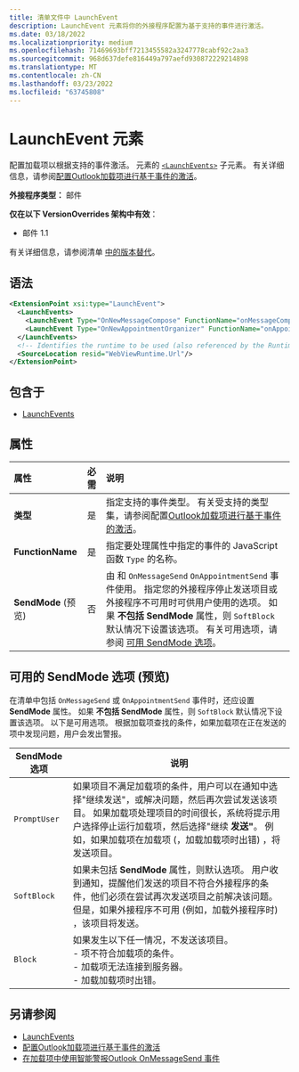 ```yaml
---
title: 清单文件中 LaunchEvent
description: LaunchEvent 元素将你的外接程序配置为基于支持的事件进行激活。
ms.date: 03/18/2022
ms.localizationpriority: medium
ms.openlocfilehash: 71469693bff7213455582a3247778cabf92c2aa3
ms.sourcegitcommit: 968d637defe816449a797aefd930872229214898
ms.translationtype: MT
ms.contentlocale: zh-CN
ms.lasthandoff: 03/23/2022
ms.locfileid: "63745808"
---
```

# <a name="launchevent-element"></a>LaunchEvent 元素

配置加载项以根据支持的事件激活。 元素的 [`<LaunchEvents>`](launchevents.md) 子元素。 有关详细信息，请参阅[配置Outlook加载项进行基于事件的激活](../../outlook/autolaunch.md)。

**外接程序类型：** 邮件

**仅在以下 VersionOverrides 架构中有效**：

- 邮件 1.1

有关详细信息，请参阅清单 [中的版本替代](../../develop/add-in-manifests.md#version-overrides-in-the-manifest)。

## <a name="syntax"></a>语法

```XML
<ExtensionPoint xsi:type="LaunchEvent">
  <LaunchEvents>
    <LaunchEvent Type="OnNewMessageCompose" FunctionName="onMessageComposeHandler"/>
    <LaunchEvent Type="OnNewAppointmentOrganizer" FunctionName="onAppointmentComposeHandler"/>
  </LaunchEvents>
  <!-- Identifies the runtime to be used (also referenced by the Runtime element). -->
  <SourceLocation resid="WebViewRuntime.Url"/>
</ExtensionPoint>
```

## <a name="contained-in"></a>包含于

- [LaunchEvents](launchevents.md)

## <a name="attributes"></a>属性

|  属性  |  必需  |  说明  |
|:-----|:-----|:-----|
|  **类型**  |  是  | 指定支持的事件类型。 有关受支持的类型集，请参阅配置[Outlook加载项进行基于事件的激活](../../outlook/autolaunch.md#supported-events)。 |
|  **FunctionName**  |  是  | 指定要处理属性中指定的事件的 JavaScript 函数 `Type` 的名称。 |
|  **SendMode** (预览)  |  否  | 由 和 `OnMessageSend` `OnAppointmentSend` 事件使用。 指定您的外接程序停止发送项目或外接程序不可用时可供用户使用的选项。 如果 **不包括 SendMode** 属性，则 `SoftBlock` 默认情况下设置该选项。 有关可用选项，请参阅 [可用 SendMode 选项](#available-sendmode-options-preview)。 |

## <a name="available-sendmode-options-preview"></a>可用的 SendMode 选项 (预览) 

在清单中包括 `OnMessageSend` 或 `OnAppointmentSend` 事件时，还应设置 **SendMode** 属性。 如果 **不包括 SendMode** 属性，则 `SoftBlock` 默认情况下设置该选项。 以下是可用选项。 根据加载项查找的条件，如果加载项在正在发送的项中发现问题，用户会发出警报。

| SendMode 选项 | 说明 |
|---|---|
|`PromptUser`|如果项目不满足加载项的条件，用户可以在通知中选择"继续发送"，或解决问题，然后再次尝试发送该项目。 如果加载项处理项目的时间很长，系统将提示用户选择停止运行加载项，然后选择"继续 **发送"**。 例如，如果加载项在加载项 (，加载加载项时出错) ，将发送项目。|
|`SoftBlock`|如果未包括 **SendMode** 属性，则默认选项。 用户收到通知，提醒他们发送的项目不符合外接程序的条件，他们必须在尝试再次发送项目之前解决该问题。 但是，如果外接程序不可用 (例如，加载外接程序时) ，该项目将发送。|
|`Block`|如果发生以下任一情况，不发送该项目。<br>- 项不符合加载项的条件。<br>- 加载项无法连接到服务器。<br>- 加载加载项时出错。|

## <a name="see-also"></a>另请参阅

- [LaunchEvents](launchevents.md)
- [配置Outlook加载项进行基于事件的激活](../../outlook/autolaunch.md#supported-events)
- [在加载项中使用智能警报Outlook OnMessageSend 事件](../../outlook/smart-alerts-onmessagesend-walkthrough.md)
